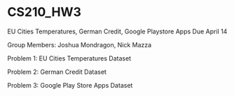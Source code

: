 # CS210_HW3
EU Cities Temperatures, German Credit, Google Playstore Apps
Due April 14

Group Members:
Joshua Mondragon, Nick Mazza

Problem 1: EU Cities Temperatures Dataset

Problem 2: German Credit Dataset

Problem 3: Google Play Store Apps Dataset

